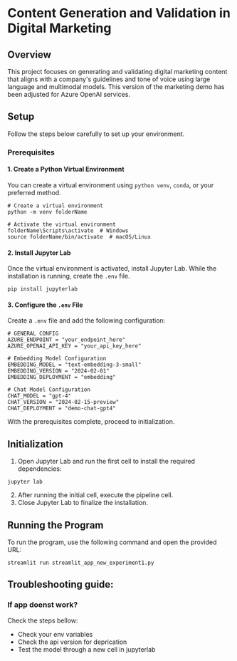 # Content Generation and Validation in Digital Marketing

## Overview

This project focuses on generating and validating digital marketing content that aligns with a company's guidelines and tone of voice using large language and multimodal models. This version of the marketing demo has been adjusted for Azure OpenAI services.

## Setup

Follow the steps below carefully to set up your environment.

### Prerequisites

#### 1. Create a Python Virtual Environment

You can create a virtual environment using `python venv`, `conda`, or your preferred method.

```shell
# Create a virtual environment
python -m venv folderName

# Activate the virtual environment
folderName\Scripts\activate  # Windows
source folderName/bin/activate  # macOS/Linux
```

#### 2. Install Jupyter Lab

Once the virtual environment is activated, install Jupyter Lab. While the installation is running, create the `.env` file.

```shell
pip install jupyterlab
```

#### 3. Configure the `.env` File

Create a `.env` file and add the following configuration:

```shell
# GENERAL CONFIG
AZURE_ENDPOINT = "your_endpoint_here"
AZURE_OPENAI_API_KEY = "your_api_key_here"

# Embedding Model Configuration
EMBEDDING_MODEL = "text-embedding-3-small"
EMBEDDING_VERSION = "2024-02-01"
EMBEDDING_DEPLOYMENT = "embedding"

# Chat Model Configuration
CHAT_MODEL = "gpt-4"
CHAT_VERSION = "2024-02-15-preview"
CHAT_DEPLOYMENT = "demo-chat-gpt4"
```

With the prerequisites complete, proceed to initialization.

## Initialization

1. Open Jupyter Lab and run the first cell to install the required dependencies:

```shell
jupyter lab
```

2. After running the initial cell, execute the pipeline cell.
3. Close Jupyter Lab to finalize the installation.

## Running the Program

To run the program, use the following command and open the provided URL:

```shell
streamlit run streamlit_app_new_experiment1.py
```

## Troubleshooting guide:

### If app doenst work?

Check the steps bellow:

- Check your env variables
- Check the api version for deprication
- Test the model through a new cell in jupyterlab
